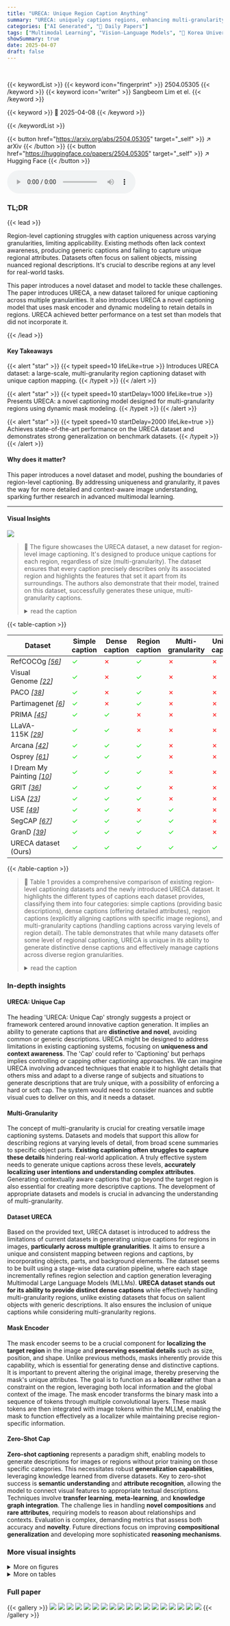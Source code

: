 ```yaml
---
title: "URECA: Unique Region Caption Anything"
summary: "URECA: uniquely captions regions, enhancing multi-granularity image understanding."
categories: ["AI Generated", "🤗 Daily Papers"]
tags: ["Multimodal Learning", "Vision-Language Models", "🏢 Korea University",]
showSummary: true
date: 2025-04-07
draft: false
---
```


<br>

{{< keywordList >}}
{{< keyword icon="fingerprint" >}} 2504.05305 {{< /keyword >}}
{{< keyword icon="writer" >}} Sangbeom Lim et el. {{< /keyword >}}
 
{{< keyword >}} 🤗 2025-04-08 {{< /keyword >}}
 
{{< /keywordList >}}

{{< button href="https://arxiv.org/abs/2504.05305" target="_self" >}}
↗ arXiv
{{< /button >}}
{{< button href="https://huggingface.co/papers/2504.05305" target="_self" >}}
↗ Hugging Face
{{< /button >}}



<audio controls>
    <source src="https://ai-paper-reviewer.com/2504.05305/podcast.wav" type="audio/wav">
    Your browser does not support the audio element.
</audio>


### TL;DR


{{< lead >}}

Region-level captioning struggles with caption uniqueness across varying granularities, limiting applicability. Existing methods often lack context awareness, producing generic captions and failing to capture unique regional attributes. Datasets often focus on salient objects, missing nuanced regional descriptions. It's crucial to describe regions at any level for real-world tasks.



This paper introduces a novel dataset and model to tackle these challenges. The paper introduces URECA, a new dataset tailored for unique captioning across multiple granularities. It also introduces URECA a novel captioning model that uses mask encoder and dynamic modeling to retain details in regions. URECA achieved better performance on a test set than models that did not incorporate it.

{{< /lead >}}


#### Key Takeaways

{{< alert "star" >}}
{{< typeit speed=10 lifeLike=true >}} Introduces URECA dataset: a large-scale, multi-granularity region captioning dataset with unique caption mapping. {{< /typeit >}}
{{< /alert >}}

{{< alert "star" >}}
{{< typeit speed=10 startDelay=1000 lifeLike=true >}} Presents URECA: a novel captioning model designed for multi-granularity regions using dynamic mask modeling. {{< /typeit >}}
{{< /alert >}}

{{< alert "star" >}}
{{< typeit speed=10 startDelay=2000 lifeLike=true >}} Achieves state-of-the-art performance on the URECA dataset and demonstrates strong generalization on benchmark datasets. {{< /typeit >}}
{{< /alert >}}

#### Why does it matter?
This paper introduces a novel dataset and model, pushing the boundaries of region-level captioning. By addressing uniqueness and granularity, it paves the way for more detailed and context-aware image understanding, sparking further research in advanced multimodal learning.

------
#### Visual Insights



![](https://arxiv.org/html/2504.05305/x2.png)

> 🔼 The figure showcases the URECA dataset, a new dataset for region-level image captioning.  It's designed to produce unique captions for each region, regardless of size (multi-granularity).  The dataset ensures that every caption precisely describes only its associated region and highlights the features that set it apart from its surroundings. The authors also demonstrate that their model, trained on this dataset, successfully generates these unique, multi-granularity captions.
> <details>
> <summary>read the caption</summary>
> Figure 1: Unique Region Caption Anything. We introduce URECA dataset, a novel region-level captioning dataset designed to ensure caption uniqueness and support multi-granularity regions. Each caption in our benchmark is uniquely mapped to its corresponding region, capturing distinctive attributes that differentiate it from surrounding areas. Moreover, we show that our proposed model trained on our dataset effectively generates unique captions for regions at any level of granularity.
> </details>





{{< table-caption >}}
<table class="ltx_tabular ltx_guessed_headers ltx_align_middle" id="S1.T1.2.1">
<thead class="ltx_thead">
<tr class="ltx_tr" id="S1.T1.2.1.1.1">
<th class="ltx_td ltx_align_left ltx_th ltx_th_column ltx_border_tt" id="S1.T1.2.1.1.1.1">Dataset</th>
<th class="ltx_td ltx_align_center ltx_th ltx_th_column ltx_border_tt" id="S1.T1.2.1.1.1.2">Simple caption</th>
<th class="ltx_td ltx_align_center ltx_th ltx_th_column ltx_border_tt" id="S1.T1.2.1.1.1.3">Dense caption</th>
<th class="ltx_td ltx_align_center ltx_th ltx_th_column ltx_border_tt" id="S1.T1.2.1.1.1.4">Region caption</th>
<th class="ltx_td ltx_align_center ltx_th ltx_th_column ltx_border_tt" id="S1.T1.2.1.1.1.5">Multi-granularity</th>
<th class="ltx_td ltx_align_center ltx_th ltx_th_column ltx_border_tt" id="S1.T1.2.1.1.1.6">Unique caption</th>
</tr>
</thead>
<tbody class="ltx_tbody">
<tr class="ltx_tr" id="S1.T1.2.1.2.1">
<td class="ltx_td ltx_align_left ltx_border_t" id="S1.T1.2.1.2.1.1">RefCOCOg <cite class="ltx_cite ltx_citemacro_cite">[<a class="ltx_ref" href="https://arxiv.org/html/2504.05305v1#bib.bib56" title=""><span class="ltx_text" style="font-size:90%;">56</span></a>]</cite>
</td>
<td class="ltx_td ltx_align_center ltx_border_t" id="S1.T1.2.1.2.1.2"><span class="ltx_text" id="S1.T1.2.1.2.1.2.1" style="color:#00E000;">✓</span></td>
<td class="ltx_td ltx_align_center ltx_border_t" id="S1.T1.2.1.2.1.3"><span class="ltx_text" id="S1.T1.2.1.2.1.3.1" style="color:#FF0000;">✗</span></td>
<td class="ltx_td ltx_align_center ltx_border_t" id="S1.T1.2.1.2.1.4"><span class="ltx_text" id="S1.T1.2.1.2.1.4.1" style="color:#00E000;">✓</span></td>
<td class="ltx_td ltx_align_center ltx_border_t" id="S1.T1.2.1.2.1.5"><span class="ltx_text" id="S1.T1.2.1.2.1.5.1" style="color:#FF0000;">✗</span></td>
<td class="ltx_td ltx_align_center ltx_border_t" id="S1.T1.2.1.2.1.6"><span class="ltx_text" id="S1.T1.2.1.2.1.6.1" style="color:#FF0000;">✗</span></td>
</tr>
<tr class="ltx_tr" id="S1.T1.2.1.3.2">
<td class="ltx_td ltx_align_left" id="S1.T1.2.1.3.2.1">Visual Genome <cite class="ltx_cite ltx_citemacro_cite">[<a class="ltx_ref" href="https://arxiv.org/html/2504.05305v1#bib.bib22" title=""><span class="ltx_text" style="font-size:90%;">22</span></a>]</cite>
</td>
<td class="ltx_td ltx_align_center" id="S1.T1.2.1.3.2.2"><span class="ltx_text" id="S1.T1.2.1.3.2.2.1" style="color:#00E000;">✓</span></td>
<td class="ltx_td ltx_align_center" id="S1.T1.2.1.3.2.3"><span class="ltx_text" id="S1.T1.2.1.3.2.3.1" style="color:#FF0000;">✗</span></td>
<td class="ltx_td ltx_align_center" id="S1.T1.2.1.3.2.4"><span class="ltx_text" id="S1.T1.2.1.3.2.4.1" style="color:#00E000;">✓</span></td>
<td class="ltx_td ltx_align_center" id="S1.T1.2.1.3.2.5"><span class="ltx_text" id="S1.T1.2.1.3.2.5.1" style="color:#FF0000;">✗</span></td>
<td class="ltx_td ltx_align_center" id="S1.T1.2.1.3.2.6"><span class="ltx_text" id="S1.T1.2.1.3.2.6.1" style="color:#FF0000;">✗</span></td>
</tr>
<tr class="ltx_tr" id="S1.T1.2.1.4.3">
<td class="ltx_td ltx_align_left" id="S1.T1.2.1.4.3.1">PACO <cite class="ltx_cite ltx_citemacro_cite">[<a class="ltx_ref" href="https://arxiv.org/html/2504.05305v1#bib.bib38" title=""><span class="ltx_text" style="font-size:90%;">38</span></a>]</cite>
</td>
<td class="ltx_td ltx_align_center" id="S1.T1.2.1.4.3.2"><span class="ltx_text" id="S1.T1.2.1.4.3.2.1" style="color:#00E000;">✓</span></td>
<td class="ltx_td ltx_align_center" id="S1.T1.2.1.4.3.3"><span class="ltx_text" id="S1.T1.2.1.4.3.3.1" style="color:#FF0000;">✗</span></td>
<td class="ltx_td ltx_align_center" id="S1.T1.2.1.4.3.4"><span class="ltx_text" id="S1.T1.2.1.4.3.4.1" style="color:#00E000;">✓</span></td>
<td class="ltx_td ltx_align_center" id="S1.T1.2.1.4.3.5"><span class="ltx_text" id="S1.T1.2.1.4.3.5.1" style="color:#FF0000;">✗</span></td>
<td class="ltx_td ltx_align_center" id="S1.T1.2.1.4.3.6"><span class="ltx_text" id="S1.T1.2.1.4.3.6.1" style="color:#FF0000;">✗</span></td>
</tr>
<tr class="ltx_tr" id="S1.T1.2.1.5.4">
<td class="ltx_td ltx_align_left" id="S1.T1.2.1.5.4.1">Partimagenet <cite class="ltx_cite ltx_citemacro_cite">[<a class="ltx_ref" href="https://arxiv.org/html/2504.05305v1#bib.bib6" title=""><span class="ltx_text" style="font-size:90%;">6</span></a>]</cite>
</td>
<td class="ltx_td ltx_align_center" id="S1.T1.2.1.5.4.2"><span class="ltx_text" id="S1.T1.2.1.5.4.2.1" style="color:#00E000;">✓</span></td>
<td class="ltx_td ltx_align_center" id="S1.T1.2.1.5.4.3"><span class="ltx_text" id="S1.T1.2.1.5.4.3.1" style="color:#FF0000;">✗</span></td>
<td class="ltx_td ltx_align_center" id="S1.T1.2.1.5.4.4"><span class="ltx_text" id="S1.T1.2.1.5.4.4.1" style="color:#00E000;">✓</span></td>
<td class="ltx_td ltx_align_center" id="S1.T1.2.1.5.4.5"><span class="ltx_text" id="S1.T1.2.1.5.4.5.1" style="color:#FF0000;">✗</span></td>
<td class="ltx_td ltx_align_center" id="S1.T1.2.1.5.4.6"><span class="ltx_text" id="S1.T1.2.1.5.4.6.1" style="color:#FF0000;">✗</span></td>
</tr>
<tr class="ltx_tr" id="S1.T1.2.1.6.5">
<td class="ltx_td ltx_align_left" id="S1.T1.2.1.6.5.1">PRIMA <cite class="ltx_cite ltx_citemacro_cite">[<a class="ltx_ref" href="https://arxiv.org/html/2504.05305v1#bib.bib45" title=""><span class="ltx_text" style="font-size:90%;">45</span></a>]</cite>
</td>
<td class="ltx_td ltx_align_center" id="S1.T1.2.1.6.5.2"><span class="ltx_text" id="S1.T1.2.1.6.5.2.1" style="color:#00E000;">✓</span></td>
<td class="ltx_td ltx_align_center" id="S1.T1.2.1.6.5.3"><span class="ltx_text" id="S1.T1.2.1.6.5.3.1" style="color:#00E000;">✓</span></td>
<td class="ltx_td ltx_align_center" id="S1.T1.2.1.6.5.4"><span class="ltx_text" id="S1.T1.2.1.6.5.4.1" style="color:#FF0000;">✗</span></td>
<td class="ltx_td ltx_align_center" id="S1.T1.2.1.6.5.5"><span class="ltx_text" id="S1.T1.2.1.6.5.5.1" style="color:#FF0000;">✗</span></td>
<td class="ltx_td ltx_align_center" id="S1.T1.2.1.6.5.6"><span class="ltx_text" id="S1.T1.2.1.6.5.6.1" style="color:#FF0000;">✗</span></td>
</tr>
<tr class="ltx_tr" id="S1.T1.2.1.7.6">
<td class="ltx_td ltx_align_left" id="S1.T1.2.1.7.6.1">LLaVA-115K <cite class="ltx_cite ltx_citemacro_cite">[<a class="ltx_ref" href="https://arxiv.org/html/2504.05305v1#bib.bib29" title=""><span class="ltx_text" style="font-size:90%;">29</span></a>]</cite>
</td>
<td class="ltx_td ltx_align_center" id="S1.T1.2.1.7.6.2"><span class="ltx_text" id="S1.T1.2.1.7.6.2.1" style="color:#00E000;">✓</span></td>
<td class="ltx_td ltx_align_center" id="S1.T1.2.1.7.6.3"><span class="ltx_text" id="S1.T1.2.1.7.6.3.1" style="color:#00E000;">✓</span></td>
<td class="ltx_td ltx_align_center" id="S1.T1.2.1.7.6.4"><span class="ltx_text" id="S1.T1.2.1.7.6.4.1" style="color:#FF0000;">✗</span></td>
<td class="ltx_td ltx_align_center" id="S1.T1.2.1.7.6.5"><span class="ltx_text" id="S1.T1.2.1.7.6.5.1" style="color:#FF0000;">✗</span></td>
<td class="ltx_td ltx_align_center" id="S1.T1.2.1.7.6.6"><span class="ltx_text" id="S1.T1.2.1.7.6.6.1" style="color:#FF0000;">✗</span></td>
</tr>
<tr class="ltx_tr" id="S1.T1.2.1.8.7">
<td class="ltx_td ltx_align_left" id="S1.T1.2.1.8.7.1">Arcana <cite class="ltx_cite ltx_citemacro_cite">[<a class="ltx_ref" href="https://arxiv.org/html/2504.05305v1#bib.bib42" title=""><span class="ltx_text" style="font-size:90%;">42</span></a>]</cite>
</td>
<td class="ltx_td ltx_align_center" id="S1.T1.2.1.8.7.2"><span class="ltx_text" id="S1.T1.2.1.8.7.2.1" style="color:#00E000;">✓</span></td>
<td class="ltx_td ltx_align_center" id="S1.T1.2.1.8.7.3"><span class="ltx_text" id="S1.T1.2.1.8.7.3.1" style="color:#00E000;">✓</span></td>
<td class="ltx_td ltx_align_center" id="S1.T1.2.1.8.7.4"><span class="ltx_text" id="S1.T1.2.1.8.7.4.1" style="color:#00E000;">✓</span></td>
<td class="ltx_td ltx_align_center" id="S1.T1.2.1.8.7.5"><span class="ltx_text" id="S1.T1.2.1.8.7.5.1" style="color:#FF0000;">✗</span></td>
<td class="ltx_td ltx_align_center" id="S1.T1.2.1.8.7.6"><span class="ltx_text" id="S1.T1.2.1.8.7.6.1" style="color:#FF0000;">✗</span></td>
</tr>
<tr class="ltx_tr" id="S1.T1.2.1.9.8">
<td class="ltx_td ltx_align_left" id="S1.T1.2.1.9.8.1">Osprey <cite class="ltx_cite ltx_citemacro_cite">[<a class="ltx_ref" href="https://arxiv.org/html/2504.05305v1#bib.bib61" title=""><span class="ltx_text" style="font-size:90%;">61</span></a>]</cite>
</td>
<td class="ltx_td ltx_align_center" id="S1.T1.2.1.9.8.2"><span class="ltx_text" id="S1.T1.2.1.9.8.2.1" style="color:#00E000;">✓</span></td>
<td class="ltx_td ltx_align_center" id="S1.T1.2.1.9.8.3"><span class="ltx_text" id="S1.T1.2.1.9.8.3.1" style="color:#00E000;">✓</span></td>
<td class="ltx_td ltx_align_center" id="S1.T1.2.1.9.8.4"><span class="ltx_text" id="S1.T1.2.1.9.8.4.1" style="color:#00E000;">✓</span></td>
<td class="ltx_td ltx_align_center" id="S1.T1.2.1.9.8.5"><span class="ltx_text" id="S1.T1.2.1.9.8.5.1" style="color:#FF0000;">✗</span></td>
<td class="ltx_td ltx_align_center" id="S1.T1.2.1.9.8.6"><span class="ltx_text" id="S1.T1.2.1.9.8.6.1" style="color:#FF0000;">✗</span></td>
</tr>
<tr class="ltx_tr" id="S1.T1.2.1.10.9">
<td class="ltx_td ltx_align_left" id="S1.T1.2.1.10.9.1">I Dream My Painting <cite class="ltx_cite ltx_citemacro_cite">[<a class="ltx_ref" href="https://arxiv.org/html/2504.05305v1#bib.bib10" title=""><span class="ltx_text" style="font-size:90%;">10</span></a>]</cite>
</td>
<td class="ltx_td ltx_align_center" id="S1.T1.2.1.10.9.2"><span class="ltx_text" id="S1.T1.2.1.10.9.2.1" style="color:#00E000;">✓</span></td>
<td class="ltx_td ltx_align_center" id="S1.T1.2.1.10.9.3"><span class="ltx_text" id="S1.T1.2.1.10.9.3.1" style="color:#00E000;">✓</span></td>
<td class="ltx_td ltx_align_center" id="S1.T1.2.1.10.9.4"><span class="ltx_text" id="S1.T1.2.1.10.9.4.1" style="color:#00E000;">✓</span></td>
<td class="ltx_td ltx_align_center" id="S1.T1.2.1.10.9.5"><span class="ltx_text" id="S1.T1.2.1.10.9.5.1" style="color:#FF0000;">✗</span></td>
<td class="ltx_td ltx_align_center" id="S1.T1.2.1.10.9.6"><span class="ltx_text" id="S1.T1.2.1.10.9.6.1" style="color:#FF0000;">✗</span></td>
</tr>
<tr class="ltx_tr" id="S1.T1.2.1.11.10">
<td class="ltx_td ltx_align_left" id="S1.T1.2.1.11.10.1">GRIT <cite class="ltx_cite ltx_citemacro_cite">[<a class="ltx_ref" href="https://arxiv.org/html/2504.05305v1#bib.bib36" title=""><span class="ltx_text" style="font-size:90%;">36</span></a>]</cite>
</td>
<td class="ltx_td ltx_align_center" id="S1.T1.2.1.11.10.2"><span class="ltx_text" id="S1.T1.2.1.11.10.2.1" style="color:#00E000;">✓</span></td>
<td class="ltx_td ltx_align_center" id="S1.T1.2.1.11.10.3"><span class="ltx_text" id="S1.T1.2.1.11.10.3.1" style="color:#00E000;">✓</span></td>
<td class="ltx_td ltx_align_center" id="S1.T1.2.1.11.10.4"><span class="ltx_text" id="S1.T1.2.1.11.10.4.1" style="color:#00E000;">✓</span></td>
<td class="ltx_td ltx_align_center" id="S1.T1.2.1.11.10.5"><span class="ltx_text" id="S1.T1.2.1.11.10.5.1" style="color:#FF0000;">✗</span></td>
<td class="ltx_td ltx_align_center" id="S1.T1.2.1.11.10.6"><span class="ltx_text" id="S1.T1.2.1.11.10.6.1" style="color:#FF0000;">✗</span></td>
</tr>
<tr class="ltx_tr" id="S1.T1.2.1.12.11">
<td class="ltx_td ltx_align_left" id="S1.T1.2.1.12.11.1">LiSA <cite class="ltx_cite ltx_citemacro_cite">[<a class="ltx_ref" href="https://arxiv.org/html/2504.05305v1#bib.bib23" title=""><span class="ltx_text" style="font-size:90%;">23</span></a>]</cite>
</td>
<td class="ltx_td ltx_align_center" id="S1.T1.2.1.12.11.2"><span class="ltx_text" id="S1.T1.2.1.12.11.2.1" style="color:#00E000;">✓</span></td>
<td class="ltx_td ltx_align_center" id="S1.T1.2.1.12.11.3"><span class="ltx_text" id="S1.T1.2.1.12.11.3.1" style="color:#00E000;">✓</span></td>
<td class="ltx_td ltx_align_center" id="S1.T1.2.1.12.11.4"><span class="ltx_text" id="S1.T1.2.1.12.11.4.1" style="color:#00E000;">✓</span></td>
<td class="ltx_td ltx_align_center" id="S1.T1.2.1.12.11.5"><span class="ltx_text" id="S1.T1.2.1.12.11.5.1" style="color:#FF0000;">✗</span></td>
<td class="ltx_td ltx_align_center" id="S1.T1.2.1.12.11.6"><span class="ltx_text" id="S1.T1.2.1.12.11.6.1" style="color:#FF0000;">✗</span></td>
</tr>
<tr class="ltx_tr" id="S1.T1.2.1.13.12">
<td class="ltx_td ltx_align_left" id="S1.T1.2.1.13.12.1">USE <cite class="ltx_cite ltx_citemacro_cite">[<a class="ltx_ref" href="https://arxiv.org/html/2504.05305v1#bib.bib49" title=""><span class="ltx_text" style="font-size:90%;">49</span></a>]</cite>
</td>
<td class="ltx_td ltx_align_center" id="S1.T1.2.1.13.12.2"><span class="ltx_text" id="S1.T1.2.1.13.12.2.1" style="color:#00E000;">✓</span></td>
<td class="ltx_td ltx_align_center" id="S1.T1.2.1.13.12.3"><span class="ltx_text" id="S1.T1.2.1.13.12.3.1" style="color:#00E000;">✓</span></td>
<td class="ltx_td ltx_align_center" id="S1.T1.2.1.13.12.4"><span class="ltx_text" id="S1.T1.2.1.13.12.4.1" style="color:#FF0000;">✗</span></td>
<td class="ltx_td ltx_align_center" id="S1.T1.2.1.13.12.5"><span class="ltx_text" id="S1.T1.2.1.13.12.5.1" style="color:#00E000;">✓</span></td>
<td class="ltx_td ltx_align_center" id="S1.T1.2.1.13.12.6"><span class="ltx_text" id="S1.T1.2.1.13.12.6.1" style="color:#FF0000;">✗</span></td>
</tr>
<tr class="ltx_tr" id="S1.T1.2.1.14.13">
<td class="ltx_td ltx_align_left" id="S1.T1.2.1.14.13.1">SegCAP <cite class="ltx_cite ltx_citemacro_cite">[<a class="ltx_ref" href="https://arxiv.org/html/2504.05305v1#bib.bib67" title=""><span class="ltx_text" style="font-size:90%;">67</span></a>]</cite>
</td>
<td class="ltx_td ltx_align_center" id="S1.T1.2.1.14.13.2"><span class="ltx_text" id="S1.T1.2.1.14.13.2.1" style="color:#00E000;">✓</span></td>
<td class="ltx_td ltx_align_center" id="S1.T1.2.1.14.13.3"><span class="ltx_text" id="S1.T1.2.1.14.13.3.1" style="color:#00E000;">✓</span></td>
<td class="ltx_td ltx_align_center" id="S1.T1.2.1.14.13.4"><span class="ltx_text" id="S1.T1.2.1.14.13.4.1" style="color:#00E000;">✓</span></td>
<td class="ltx_td ltx_align_center" id="S1.T1.2.1.14.13.5"><span class="ltx_text" id="S1.T1.2.1.14.13.5.1" style="color:#00E000;">✓</span></td>
<td class="ltx_td ltx_align_center" id="S1.T1.2.1.14.13.6"><span class="ltx_text" id="S1.T1.2.1.14.13.6.1" style="color:#FF0000;">✗</span></td>
</tr>
<tr class="ltx_tr" id="S1.T1.2.1.15.14">
<td class="ltx_td ltx_align_left" id="S1.T1.2.1.15.14.1">GranD <cite class="ltx_cite ltx_citemacro_cite">[<a class="ltx_ref" href="https://arxiv.org/html/2504.05305v1#bib.bib39" title=""><span class="ltx_text" style="font-size:90%;">39</span></a>]</cite>
</td>
<td class="ltx_td ltx_align_center" id="S1.T1.2.1.15.14.2"><span class="ltx_text" id="S1.T1.2.1.15.14.2.1" style="color:#00E000;">✓</span></td>
<td class="ltx_td ltx_align_center" id="S1.T1.2.1.15.14.3"><span class="ltx_text" id="S1.T1.2.1.15.14.3.1" style="color:#00E000;">✓</span></td>
<td class="ltx_td ltx_align_center" id="S1.T1.2.1.15.14.4"><span class="ltx_text" id="S1.T1.2.1.15.14.4.1" style="color:#00E000;">✓</span></td>
<td class="ltx_td ltx_align_center" id="S1.T1.2.1.15.14.5"><span class="ltx_text" id="S1.T1.2.1.15.14.5.1" style="color:#00E000;">✓</span></td>
<td class="ltx_td ltx_align_center" id="S1.T1.2.1.15.14.6"><span class="ltx_text" id="S1.T1.2.1.15.14.6.1" style="color:#FF0000;">✗</span></td>
</tr>
<tr class="ltx_tr" id="S1.T1.2.1.16.15">
<td class="ltx_td ltx_align_left ltx_border_bb ltx_border_t" id="S1.T1.2.1.16.15.1"><span class="ltx_text ltx_font_bold" id="S1.T1.2.1.16.15.1.1">URECA dataset (Ours)</span></td>
<td class="ltx_td ltx_align_center ltx_border_bb ltx_border_t" id="S1.T1.2.1.16.15.2"><span class="ltx_text" id="S1.T1.2.1.16.15.2.1" style="color:#00E000;">✓</span></td>
<td class="ltx_td ltx_align_center ltx_border_bb ltx_border_t" id="S1.T1.2.1.16.15.3"><span class="ltx_text" id="S1.T1.2.1.16.15.3.1" style="color:#00E000;">✓</span></td>
<td class="ltx_td ltx_align_center ltx_border_bb ltx_border_t" id="S1.T1.2.1.16.15.4"><span class="ltx_text" id="S1.T1.2.1.16.15.4.1" style="color:#00E000;">✓</span></td>
<td class="ltx_td ltx_align_center ltx_border_bb ltx_border_t" id="S1.T1.2.1.16.15.5"><span class="ltx_text" id="S1.T1.2.1.16.15.5.1" style="color:#00E000;">✓</span></td>
<td class="ltx_td ltx_align_center ltx_border_bb ltx_border_t" id="S1.T1.2.1.16.15.6"><span class="ltx_text" id="S1.T1.2.1.16.15.6.1" style="color:#00E000;">✓</span></td>
</tr>
</tbody>
</table>{{< /table-caption >}}

> 🔼 Table 1 provides a comprehensive comparison of existing region-level captioning datasets and the newly introduced URECA dataset.  It highlights the different types of captions each dataset provides, classifying them into four categories: simple captions (providing basic descriptions), dense captions (offering detailed attributes), region captions (explicitly aligning captions with specific image regions), and multi-granularity captions (handling captions across varying levels of region detail).  The table demonstrates that while many datasets offer some level of regional captioning, URECA is unique in its ability to generate distinctive dense captions and effectively manage captions across diverse region granularities.
> <details>
> <summary>read the caption</summary>
> Table 1: Statistical comparison of previous captioning datasets and URECA dataset in region-level captioning. The comparison covers different types of captions, including simple captions (e.g., [38, 15]), dense captions (e.g., [45, 29]), region captions (e.g., [56, 22, 42, 61, 51, 10, 23]), and multi-granularity captions (e.g., [49, 67, 39]). While these datasets provide varying levels of detail, URECA dataset is the only dataset that offers distinctive dense captions and handles multi-granularity regions effectively.
> </details>





### In-depth insights


#### URECA: Unique Cap
The heading 'URECA: Unique Cap' strongly suggests a project or framework centered around innovative caption generation. It implies an ability to generate captions that are **distinctive and novel**, avoiding common or generic descriptions. URECA might be designed to address limitations in existing captioning systems, focusing on **uniqueness and context awareness**. The 'Cap' could refer to 'Captioning' but perhaps implies controlling or capping other captioning approaches. We can imagine URECA involving advanced techniques that enable it to highlight details that others miss and adapt to a diverse range of subjects and situations to generate descriptions that are truly unique, with a possibility of enforcing a hard or soft cap. The system would need to consider nuances and subtle visual cues to deliver on this, and it needs a dataset.

#### Multi-Granularity
The concept of multi-granularity is crucial for creating versatile image captioning systems. Datasets and models that support this allow for describing regions at varying levels of detail, from broad scene summaries to specific object parts. **Existing captioning often struggles to capture these details** hindering real-world application. A truly effective system needs to generate unique captions across these levels, **accurately localizing user intentions and understanding complex attributes**. Generating contextually aware captions that go beyond the target region is also essential for creating more descriptive captions. The development of appropriate datasets and models is crucial in advancing the understanding of multi-granularity.

#### Dataset URECA
Based on the provided text, URECA dataset is introduced to address the limitations of current datasets in generating unique captions for regions in images, **particularly across multiple granularities**. It aims to ensure a unique and consistent mapping between regions and captions, by incorporating objects, parts, and background elements. The dataset seems to be built using a stage-wise data curation pipeline, where each stage incrementally refines region selection and caption generation leveraging Multimodal Large Language Models (MLLMs). **URECA dataset stands out for its ability to provide distinct dense captions** while effectively handling multi-granularity regions, unlike existing datasets that focus on salient objects with generic descriptions. It also ensures the inclusion of unique captions while considering multi-granularity regions.

#### Mask Encoder
The mask encoder seems to be a crucial component for **localizing the target region** in the image and **preserving essential details** such as size, position, and shape. Unlike previous methods, masks inherently provide this capability, which is essential for generating dense and distinctive captions. It is important to prevent altering the original image, thereby preserving the mask's unique attributes. The goal is to function as a **localizer** rather than a constraint on the region, leveraging both local information and the global context of the image. The mask encoder transforms the binary mask into a sequence of tokens through multiple convolutional layers. These mask tokens are then integrated with image tokens within the MLLM, enabling the mask to function effectively as a localizer while maintaining precise region-specific information.

#### Zero-Shot Cap
**Zero-shot captioning** represents a paradigm shift, enabling models to generate descriptions for images or regions without prior training on those specific categories. This necessitates robust **generalization capabilities**, leveraging knowledge learned from diverse datasets. Key to zero-shot success is **semantic understanding** and **attribute recognition**, allowing the model to connect visual features to appropriate textual descriptions. Techniques involve **transfer learning**, **meta-learning**, and **knowledge graph integration**. The challenge lies in handling **novel compositions** and **rare attributes**, requiring models to reason about relationships and contexts. Evaluation is complex, demanding metrics that assess both accuracy and **novelty**. Future directions focus on improving **compositional generalization** and developing more sophisticated **reasoning mechanisms**.


### More visual insights

<details>
<summary>More on figures
</summary>


![](https://arxiv.org/html/2504.05305/x3.png)

> 🔼 This figure illustrates the four-stage automated data curation pipeline used to create the URECA dataset.  The pipeline focuses on generating unique captions for image regions at multiple levels of granularity. Stage 1 constructs a hierarchical 'mask tree' representing the relationships between different regions within an image. Stage 2 creates short, initial captions for each region based on its parent node in the tree. Stage 3 refines these captions by incorporating information from child nodes in the tree, leading to more detailed and comprehensive descriptions. Finally, Stage 4 ensures that each region's caption is unique by comparing it to the captions of visually similar regions using image features. This iterative process results in a dataset with unique, descriptive captions for a wide variety of regions at different granularities.
> <details>
> <summary>read the caption</summary>
> Figure 2: Automated data curation pipeline of URECA dataset. Our pipeline consists of four key stages to generate unique captions for multi-granularity regions. In Stage 1, we construct a mask tree that captures hierarchical relationships between regions. Stage 2 generates short captions based on the parent node. Stage 3 aggregates captions from child nodes, and Stage 4 ensures that each node is assigned a unique caption. Best viewed in zoomed-in.
> </details>



![](https://arxiv.org/html/2504.05305/x4.png)

> 🔼 The figure illustrates the architecture of the URECA model, which is designed for generating unique captions describing image regions at various granularities.  The model takes an image and a target region (specified as a mask) as input. A mask encoder processes the mask, creating a representation that preserves the region's identity and multi-granularity information. This mask representation is then combined with image features and a query token (containing descriptive information about what to caption) within a Large Language Model (LLM). The LLM uses this combined information to generate a unique caption that specifically describes the designated region, distinguishing it from other regions in the image. The mask token acts as a crucial localizer, guiding the LLM to focus its attention on the correct image area.
> <details>
> <summary>read the caption</summary>
> Figure 3: URECA architecture. URECA enables users to generate unique captions that describe distinctive attributes of any region. The mask encoder effectively encodes multi-granularity regions while preserving their identity. The mask token serves as a localizer, guiding the LLM to generate region-specific captions based on the image and query token.
> </details>



![](https://arxiv.org/html/2504.05305/x5.png)

> 🔼 Figure 4 presents a qualitative comparison of captioning results between the proposed URECA model and two existing models (KOSMOS-2 and OMG-LLaVA).  The figure showcases examples where URECA successfully generates unique and descriptive captions for image regions at multiple granularities, highlighting its ability to handle nuanced details and contextual information that the comparison models struggle with.  Each example includes the captions generated by URECA and the other models, demonstrating URECA's superior performance in producing distinctive and accurate descriptions of varied image regions. The captions for each region are compared visually. 
> <details>
> <summary>read the caption</summary>
> Figure 4: Qualitative results of the URECA and comparison models [36, 65]. Our model generates unique caption conditioned on multi-granularity regions.
> </details>



![](https://arxiv.org/html/2504.05305/x6.png)

> 🔼 Figure A presents a qualitative comparison of captioning results between the URECA model and two other models ([4] and [65]) on various image regions with varying levels of granularity. Each example shows the captions generated by each model, along with an indication of whether or not the model produced a unique caption. The figure highlights the superior ability of the URECA model to generate distinctive and accurate captions for granular image regions, demonstrating its effectiveness in handling multi-granularity.
> <details>
> <summary>read the caption</summary>
> Figure A: Qualitative results of the URECA and comparison models [4, 65]. Our model generates unique caption conditioned on multi-granularity regions.
> </details>



</details>




<details>
<summary>More on tables
</summary>


{{< table-caption >}}
<table class="ltx_tabular ltx_guessed_headers ltx_align_middle" id="S5.T2.2.1">
<tbody class="ltx_tbody">
<tr class="ltx_tr" id="S5.T2.2.1.1.1">
<th class="ltx_td ltx_align_left ltx_th ltx_th_row ltx_border_r ltx_border_tt" id="S5.T2.2.1.1.1.1">Models</th>
<td class="ltx_td ltx_align_center ltx_border_tt" id="S5.T2.2.1.1.1.2">BLEU@1</td>
<td class="ltx_td ltx_align_center ltx_border_tt" id="S5.T2.2.1.1.1.3">BLEU@2</td>
<td class="ltx_td ltx_align_center ltx_border_tt" id="S5.T2.2.1.1.1.4">BLEU@3</td>
<td class="ltx_td ltx_align_center ltx_border_tt" id="S5.T2.2.1.1.1.5">BLEU@4</td>
<td class="ltx_td ltx_align_center ltx_border_tt" id="S5.T2.2.1.1.1.6">ROUGE</td>
<td class="ltx_td ltx_align_center ltx_border_tt" id="S5.T2.2.1.1.1.7">METEOR</td>
<td class="ltx_td ltx_align_center ltx_border_tt" id="S5.T2.2.1.1.1.8">BERTScore</td>
</tr>
<tr class="ltx_tr" id="S5.T2.2.1.2.2">
<th class="ltx_td ltx_align_left ltx_th ltx_th_row ltx_border_r ltx_border_t" id="S5.T2.2.1.2.2.1">None</th>
<td class="ltx_td ltx_align_center ltx_border_t" id="S5.T2.2.1.2.2.2">17.06</td>
<td class="ltx_td ltx_align_center ltx_border_t" id="S5.T2.2.1.2.2.3">7.63</td>
<td class="ltx_td ltx_align_center ltx_border_t" id="S5.T2.2.1.2.2.4">3.14</td>
<td class="ltx_td ltx_align_center ltx_border_t" id="S5.T2.2.1.2.2.5">1.20</td>
<td class="ltx_td ltx_align_center ltx_border_t" id="S5.T2.2.1.2.2.6">17.86</td>
<td class="ltx_td ltx_align_center ltx_border_t" id="S5.T2.2.1.2.2.7">27.72</td>
<td class="ltx_td ltx_align_center ltx_border_t" id="S5.T2.2.1.2.2.8">62.68</td>
</tr>
<tr class="ltx_tr" id="S5.T2.2.1.3.3">
<th class="ltx_td ltx_align_left ltx_th ltx_th_row ltx_border_r" id="S5.T2.2.1.3.3.1">Contour</th>
<td class="ltx_td ltx_align_center" id="S5.T2.2.1.3.3.2">17.10</td>
<td class="ltx_td ltx_align_center" id="S5.T2.2.1.3.3.3">7.13</td>
<td class="ltx_td ltx_align_center" id="S5.T2.2.1.3.3.4">2.63</td>
<td class="ltx_td ltx_align_center" id="S5.T2.2.1.3.3.5">1.01</td>
<td class="ltx_td ltx_align_center" id="S5.T2.2.1.3.3.6">19.95</td>
<td class="ltx_td ltx_align_center" id="S5.T2.2.1.3.3.7">25.49</td>
<td class="ltx_td ltx_align_center" id="S5.T2.2.1.3.3.8">63.29</td>
</tr>
<tr class="ltx_tr" id="S5.T2.2.1.4.4">
<th class="ltx_td ltx_align_left ltx_th ltx_th_row ltx_border_r" id="S5.T2.2.1.4.4.1">Crop</th>
<td class="ltx_td ltx_align_center" id="S5.T2.2.1.4.4.2">18.43</td>
<td class="ltx_td ltx_align_center" id="S5.T2.2.1.4.4.3">7.53</td>
<td class="ltx_td ltx_align_center" id="S5.T2.2.1.4.4.4">2.45</td>
<td class="ltx_td ltx_align_center" id="S5.T2.2.1.4.4.5">0.85</td>
<td class="ltx_td ltx_align_center" id="S5.T2.2.1.4.4.6">19.73</td>
<td class="ltx_td ltx_align_center" id="S5.T2.2.1.4.4.7">26.45</td>
<td class="ltx_td ltx_align_center" id="S5.T2.2.1.4.4.8">63.63</td>
</tr>
<tr class="ltx_tr" id="S5.T2.2.1.5.5">
<th class="ltx_td ltx_align_left ltx_th ltx_th_row ltx_border_r ltx_border_t" id="S5.T2.2.1.5.5.1">SCA <cite class="ltx_cite ltx_citemacro_cite">[<a class="ltx_ref" href="https://arxiv.org/html/2504.05305v1#bib.bib19" title=""><span class="ltx_text" style="font-size:90%;">19</span></a>]</cite>
</th>
<td class="ltx_td ltx_align_center ltx_border_t" id="S5.T2.2.1.5.5.2">22.76</td>
<td class="ltx_td ltx_align_center ltx_border_t" id="S5.T2.2.1.5.5.3">13.58</td>
<td class="ltx_td ltx_align_center ltx_border_t" id="S5.T2.2.1.5.5.4">6.97</td>
<td class="ltx_td ltx_align_center ltx_border_t" id="S5.T2.2.1.5.5.5">3.88</td>
<td class="ltx_td ltx_align_center ltx_border_t" id="S5.T2.2.1.5.5.6">30.76</td>
<td class="ltx_td ltx_align_center ltx_border_t" id="S5.T2.2.1.5.5.7">24.87</td>
<td class="ltx_td ltx_align_center ltx_border_t" id="S5.T2.2.1.5.5.8">70.67</td>
</tr>
<tr class="ltx_tr" id="S5.T2.2.1.6.6">
<th class="ltx_td ltx_align_left ltx_th ltx_th_row ltx_border_r" id="S5.T2.2.1.6.6.1">KOSMOS-2 <cite class="ltx_cite ltx_citemacro_cite">[<a class="ltx_ref" href="https://arxiv.org/html/2504.05305v1#bib.bib36" title=""><span class="ltx_text" style="font-size:90%;">36</span></a>]</cite>
</th>
<td class="ltx_td ltx_align_center" id="S5.T2.2.1.6.6.2">30.31</td>
<td class="ltx_td ltx_align_center" id="S5.T2.2.1.6.6.3">18.12</td>
<td class="ltx_td ltx_align_center" id="S5.T2.2.1.6.6.4">9.96</td>
<td class="ltx_td ltx_align_center" id="S5.T2.2.1.6.6.5">5.55</td>
<td class="ltx_td ltx_align_center" id="S5.T2.2.1.6.6.6">34.19</td>
<td class="ltx_td ltx_align_center" id="S5.T2.2.1.6.6.7">32.94</td>
<td class="ltx_td ltx_align_center" id="S5.T2.2.1.6.6.8">72.64</td>
</tr>
<tr class="ltx_tr" id="S5.T2.2.1.7.7">
<th class="ltx_td ltx_align_left ltx_th ltx_th_row ltx_border_r" id="S5.T2.2.1.7.7.1">OMG-LLaVA <cite class="ltx_cite ltx_citemacro_cite">[<a class="ltx_ref" href="https://arxiv.org/html/2504.05305v1#bib.bib65" title=""><span class="ltx_text" style="font-size:90%;">65</span></a>]</cite>
</th>
<td class="ltx_td ltx_align_center" id="S5.T2.2.1.7.7.2">34.01</td>
<td class="ltx_td ltx_align_center" id="S5.T2.2.1.7.7.3">21.88</td>
<td class="ltx_td ltx_align_center" id="S5.T2.2.1.7.7.4">13.51</td>
<td class="ltx_td ltx_align_center" id="S5.T2.2.1.7.7.5">8.46</td>
<td class="ltx_td ltx_align_center" id="S5.T2.2.1.7.7.6">38.14</td>
<td class="ltx_td ltx_align_center" id="S5.T2.2.1.7.7.7">37.29</td>
<td class="ltx_td ltx_align_center" id="S5.T2.2.1.7.7.8">74.68</td>
</tr>
<tr class="ltx_tr" id="S5.T2.2.1.8.8">
<th class="ltx_td ltx_align_left ltx_th ltx_th_row ltx_border_r" id="S5.T2.2.1.8.8.1">ViP-LLaVA <cite class="ltx_cite ltx_citemacro_cite">[<a class="ltx_ref" href="https://arxiv.org/html/2504.05305v1#bib.bib4" title=""><span class="ltx_text" style="font-size:90%;">4</span></a>]</cite>
</th>
<td class="ltx_td ltx_align_center" id="S5.T2.2.1.8.8.2">34.17</td>
<td class="ltx_td ltx_align_center" id="S5.T2.2.1.8.8.3">22.07</td>
<td class="ltx_td ltx_align_center" id="S5.T2.2.1.8.8.4">13.96</td>
<td class="ltx_td ltx_align_center" id="S5.T2.2.1.8.8.5">9.00</td>
<td class="ltx_td ltx_align_center" id="S5.T2.2.1.8.8.6">38.17</td>
<td class="ltx_td ltx_align_center" id="S5.T2.2.1.8.8.7">37.68</td>
<td class="ltx_td ltx_align_center" id="S5.T2.2.1.8.8.8">74.62</td>
</tr>
<tr class="ltx_tr" id="S5.T2.2.1.9.9">
<th class="ltx_td ltx_align_left ltx_th ltx_th_row ltx_border_bb ltx_border_r ltx_border_t" id="S5.T2.2.1.9.9.1"><span class="ltx_text ltx_font_bold" id="S5.T2.2.1.9.9.1.1">URECA (Ours)</span></th>
<td class="ltx_td ltx_align_center ltx_border_bb ltx_border_t" id="S5.T2.2.1.9.9.2"><span class="ltx_text ltx_font_bold" id="S5.T2.2.1.9.9.2.1">36.56</span></td>
<td class="ltx_td ltx_align_center ltx_border_bb ltx_border_t" id="S5.T2.2.1.9.9.3"><span class="ltx_text ltx_font_bold" id="S5.T2.2.1.9.9.3.1">23.84</span></td>
<td class="ltx_td ltx_align_center ltx_border_bb ltx_border_t" id="S5.T2.2.1.9.9.4"><span class="ltx_text ltx_font_bold" id="S5.T2.2.1.9.9.4.1">15.42</span></td>
<td class="ltx_td ltx_align_center ltx_border_bb ltx_border_t" id="S5.T2.2.1.9.9.5"><span class="ltx_text ltx_font_bold" id="S5.T2.2.1.9.9.5.1">9.98</span></td>
<td class="ltx_td ltx_align_center ltx_border_bb ltx_border_t" id="S5.T2.2.1.9.9.6"><span class="ltx_text ltx_font_bold" id="S5.T2.2.1.9.9.6.1">38.95</span></td>
<td class="ltx_td ltx_align_center ltx_border_bb ltx_border_t" id="S5.T2.2.1.9.9.7"><span class="ltx_text ltx_font_bold" id="S5.T2.2.1.9.9.7.1">41.25</span></td>
<td class="ltx_td ltx_align_center ltx_border_bb ltx_border_t" id="S5.T2.2.1.9.9.8"><span class="ltx_text ltx_font_bold" id="S5.T2.2.1.9.9.8.1">75.11</span></td>
</tr>
</tbody>
</table>{{< /table-caption >}}
> 🔼 Table 2 presents a comprehensive comparison of the URECA model's performance against various baseline methods and existing state-of-the-art models.  The evaluation is based on four widely-used metrics in the field of caption generation: BLEU, ROUGE, METEOR, and BERTScore.  The results clearly demonstrate that URECA significantly surpasses all other methods across all four metrics when evaluated on the URECA test dataset. This superior performance highlights URECA's unique ability to generate accurate and distinct captions for image regions with varying levels of granularity. Importantly, all comparison models were trained using the same URECA dataset, ensuring a fair and consistent comparison.
> <details>
> <summary>read the caption</summary>
> Table 2: Performance comparison of URECA with baseline methods and previous models on various evaluation metrics, including BLEU [34], ROUGE [27], METEOR [3], and BERTScore [64]. The results show that URECA outperforms other methods across all metrics on URECA testset, demonstrating its superior ability to generate unique captions for multi-granularity regions. Note that comparison methods are all trained on URECA dataset.
> </details>

{{< table-caption >}}
<table class="ltx_tabular ltx_guessed_headers ltx_align_middle" id="S5.T3.2.1">
<thead class="ltx_thead">
<tr class="ltx_tr" id="S5.T3.2.1.1.1">
<th class="ltx_td ltx_align_left ltx_th ltx_th_column ltx_th_row ltx_border_r ltx_border_tt" id="S5.T3.2.1.1.1.1">Models</th>
<th class="ltx_td ltx_align_center ltx_th ltx_th_column ltx_border_tt" id="S5.T3.2.1.1.1.2">RefCOCOg</th>
<th class="ltx_td ltx_align_center ltx_th ltx_th_column ltx_border_tt" id="S5.T3.2.1.1.1.3">Visual Genome</th>
</tr>
</thead>
<tbody class="ltx_tbody">
<tr class="ltx_tr" id="S5.T3.2.1.2.1">
<th class="ltx_td ltx_align_left ltx_th ltx_th_row ltx_border_r ltx_border_t" id="S5.T3.2.1.2.1.1">ControlMLLM <cite class="ltx_cite ltx_citemacro_cite">[<a class="ltx_ref" href="https://arxiv.org/html/2504.05305v1#bib.bib46" title=""><span class="ltx_text" style="font-size:90%;">46</span></a>]</cite>
</th>
<td class="ltx_td ltx_align_center ltx_border_t" id="S5.T3.2.1.2.1.2">14.0</td>
<td class="ltx_td ltx_align_center ltx_border_t" id="S5.T3.2.1.2.1.3">-</td>
</tr>
<tr class="ltx_tr" id="S5.T3.2.1.3.2">
<th class="ltx_td ltx_align_left ltx_th ltx_th_row ltx_border_r" id="S5.T3.2.1.3.2.1">Kosmos-2 <cite class="ltx_cite ltx_citemacro_cite">[<a class="ltx_ref" href="https://arxiv.org/html/2504.05305v1#bib.bib36" title=""><span class="ltx_text" style="font-size:90%;">36</span></a>]</cite>
</th>
<td class="ltx_td ltx_align_center" id="S5.T3.2.1.3.2.2">14.1</td>
<td class="ltx_td ltx_align_center" id="S5.T3.2.1.3.2.3">-</td>
</tr>
<tr class="ltx_tr" id="S5.T3.2.1.4.3">
<th class="ltx_td ltx_align_left ltx_th ltx_th_row ltx_border_r" id="S5.T3.2.1.4.3.1">GRiT <cite class="ltx_cite ltx_citemacro_cite">[<a class="ltx_ref" href="https://arxiv.org/html/2504.05305v1#bib.bib51" title=""><span class="ltx_text" style="font-size:90%;">51</span></a>]</cite>
</th>
<td class="ltx_td ltx_align_center" id="S5.T3.2.1.4.3.2">15.2</td>
<td class="ltx_td ltx_align_center" id="S5.T3.2.1.4.3.3">17.1</td>
</tr>
<tr class="ltx_tr" id="S5.T3.2.1.5.4">
<th class="ltx_td ltx_align_left ltx_th ltx_th_row ltx_border_r" id="S5.T3.2.1.5.4.1">SLR <cite class="ltx_cite ltx_citemacro_cite">[<a class="ltx_ref" href="https://arxiv.org/html/2504.05305v1#bib.bib58" title=""><span class="ltx_text" style="font-size:90%;">58</span></a>]</cite>
</th>
<td class="ltx_td ltx_align_center" id="S5.T3.2.1.5.4.2">15.9</td>
<td class="ltx_td ltx_align_center" id="S5.T3.2.1.5.4.3">-</td>
</tr>
<tr class="ltx_tr" id="S5.T3.2.1.6.5">
<th class="ltx_td ltx_align_left ltx_th ltx_th_row ltx_border_r" id="S5.T3.2.1.6.5.1">GLaMM <cite class="ltx_cite ltx_citemacro_cite">[<a class="ltx_ref" href="https://arxiv.org/html/2504.05305v1#bib.bib39" title=""><span class="ltx_text" style="font-size:90%;">39</span></a>]</cite>
</th>
<td class="ltx_td ltx_align_center" id="S5.T3.2.1.6.5.2">15.7</td>
<td class="ltx_td ltx_align_center" id="S5.T3.2.1.6.5.3">17.0</td>
</tr>
<tr class="ltx_tr" id="S5.T3.2.1.7.6">
<th class="ltx_td ltx_align_left ltx_th ltx_th_row ltx_border_r" id="S5.T3.2.1.7.6.1">OMG-LLaVA <cite class="ltx_cite ltx_citemacro_cite">[<a class="ltx_ref" href="https://arxiv.org/html/2504.05305v1#bib.bib65" title=""><span class="ltx_text" style="font-size:90%;">65</span></a>]</cite>
</th>
<td class="ltx_td ltx_align_center" id="S5.T3.2.1.7.6.2">15.3</td>
<td class="ltx_td ltx_align_center" id="S5.T3.2.1.7.6.3">-</td>
</tr>
<tr class="ltx_tr" id="S5.T3.2.1.8.7">
<th class="ltx_td ltx_align_left ltx_th ltx_th_row ltx_border_r" id="S5.T3.2.1.8.7.1">ViP-LLaVA <cite class="ltx_cite ltx_citemacro_cite">[<a class="ltx_ref" href="https://arxiv.org/html/2504.05305v1#bib.bib4" title=""><span class="ltx_text" style="font-size:90%;">4</span></a>]</cite>
</th>
<td class="ltx_td ltx_align_center" id="S5.T3.2.1.8.7.2">16.6</td>
<td class="ltx_td ltx_align_center" id="S5.T3.2.1.8.7.3">-</td>
</tr>
<tr class="ltx_tr" id="S5.T3.2.1.9.8">
<th class="ltx_td ltx_align_left ltx_th ltx_th_row ltx_border_r" id="S5.T3.2.1.9.8.1">Groma <cite class="ltx_cite ltx_citemacro_cite">[<a class="ltx_ref" href="https://arxiv.org/html/2504.05305v1#bib.bib31" title=""><span class="ltx_text" style="font-size:90%;">31</span></a>]</cite>
</th>
<td class="ltx_td ltx_align_center" id="S5.T3.2.1.9.8.2">16.8</td>
<td class="ltx_td ltx_align_center" id="S5.T3.2.1.9.8.3">16.8</td>
</tr>
<tr class="ltx_tr" id="S5.T3.2.1.10.9">
<th class="ltx_td ltx_align_left ltx_th ltx_th_row ltx_border_r" id="S5.T3.2.1.10.9.1">RegionGPT <cite class="ltx_cite ltx_citemacro_cite">[<a class="ltx_ref" href="https://arxiv.org/html/2504.05305v1#bib.bib12" title=""><span class="ltx_text" style="font-size:90%;">12</span></a>]</cite>
</th>
<td class="ltx_td ltx_align_center" id="S5.T3.2.1.10.9.2">16.9</td>
<td class="ltx_td ltx_align_center" id="S5.T3.2.1.10.9.3">17.0</td>
</tr>
<tr class="ltx_tr" id="S5.T3.2.1.11.10">
<th class="ltx_td ltx_align_left ltx_th ltx_th_row ltx_border_r" id="S5.T3.2.1.11.10.1">Omni-RGPT <cite class="ltx_cite ltx_citemacro_cite">[<a class="ltx_ref" href="https://arxiv.org/html/2504.05305v1#bib.bib16" title=""><span class="ltx_text" style="font-size:90%;">16</span></a>]</cite>
</th>
<td class="ltx_td ltx_align_center" id="S5.T3.2.1.11.10.2"><span class="ltx_text ltx_font_bold" id="S5.T3.2.1.11.10.2.1">17.0</span></td>
<td class="ltx_td ltx_align_center" id="S5.T3.2.1.11.10.3">17.0</td>
</tr>
<tr class="ltx_tr" id="S5.T3.2.1.12.11">
<th class="ltx_td ltx_align_left ltx_th ltx_th_row ltx_border_b ltx_border_r ltx_border_t" id="S5.T3.2.1.12.11.1"><span class="ltx_text ltx_font_bold" id="S5.T3.2.1.12.11.1.1">URECA (Zero-Shot)</span></th>
<td class="ltx_td ltx_align_center ltx_border_b ltx_border_t" id="S5.T3.2.1.12.11.2">16.1</td>
<td class="ltx_td ltx_align_center ltx_border_b ltx_border_t" id="S5.T3.2.1.12.11.3"><span class="ltx_text ltx_font_bold" id="S5.T3.2.1.12.11.3.1">18.4</span></td>
</tr>
</tbody>
</table>{{< /table-caption >}}
> 🔼 Table 3 presents a comparative analysis of the performance of the URECA model against other state-of-the-art methods on two established region-level captioning benchmarks: RefCOCOg and Visual Genome. The evaluation metric used is METEOR [3].  A noteworthy aspect is that URECA's results are obtained through zero-shot transfer, meaning the model was not pre-trained or fine-tuned on either of these benchmark datasets. This highlights the model's generalizability and robustness.
> <details>
> <summary>read the caption</summary>
> Table 3: Quantitative results on region-level captioning task. Performance comparison on the METEOR [3] for the RefCOCOg [56] and Visual Genome [22] datasets. (Zero-Shot) refers to zero-shot transfer.
> </details>

{{< table-caption >}}
<table class="ltx_tabular ltx_guessed_headers ltx_align_middle" id="S5.T4.2.1">
<thead class="ltx_thead">
<tr class="ltx_tr" id="S5.T4.2.1.1.1">
<th class="ltx_td ltx_align_left ltx_th ltx_th_column ltx_th_row ltx_border_r ltx_border_tt" id="S5.T4.2.1.1.1.1"><span class="ltx_text ltx_font_bold" id="S5.T4.2.1.1.1.1.1">Method</span></th>
<th class="ltx_td ltx_align_center ltx_th ltx_th_column ltx_border_tt" id="S5.T4.2.1.1.1.2">ROUGE</th>
<th class="ltx_td ltx_align_center ltx_th ltx_th_column ltx_border_tt" id="S5.T4.2.1.1.1.3">METEOR</th>
<th class="ltx_td ltx_align_center ltx_th ltx_th_column ltx_border_tt" id="S5.T4.2.1.1.1.4">BERTScore</th>
</tr>
</thead>
<tbody class="ltx_tbody">
<tr class="ltx_tr" id="S5.T4.2.1.2.1">
<th class="ltx_td ltx_align_left ltx_th ltx_th_row ltx_border_r ltx_border_t" id="S5.T4.2.1.2.1.1">Baseline</th>
<td class="ltx_td ltx_align_center ltx_border_t" id="S5.T4.2.1.2.1.2">17.86</td>
<td class="ltx_td ltx_align_center ltx_border_t" id="S5.T4.2.1.2.1.3">27.72</td>
<td class="ltx_td ltx_align_center ltx_border_t" id="S5.T4.2.1.2.1.4">62.68</td>
</tr>
<tr class="ltx_tr" id="S5.T4.2.1.3.2">
<th class="ltx_td ltx_align_left ltx_th ltx_th_row ltx_border_r" id="S5.T4.2.1.3.2.1">+ Mask Encoder</th>
<td class="ltx_td ltx_align_center" id="S5.T4.2.1.3.2.2">38.46</td>
<td class="ltx_td ltx_align_center" id="S5.T4.2.1.3.2.3">40.72</td>
<td class="ltx_td ltx_align_center" id="S5.T4.2.1.3.2.4">74.73</td>
</tr>
<tr class="ltx_tr" id="S5.T4.2.1.4.3">
<th class="ltx_td ltx_align_left ltx_th ltx_th_row ltx_border_bb ltx_border_r" id="S5.T4.2.1.4.3.1">+ Dynamic Mask</th>
<td class="ltx_td ltx_align_center ltx_border_bb" id="S5.T4.2.1.4.3.2">38.95</td>
<td class="ltx_td ltx_align_center ltx_border_bb" id="S5.T4.2.1.4.3.3">41.25</td>
<td class="ltx_td ltx_align_center ltx_border_bb" id="S5.T4.2.1.4.3.4">75.11</td>
</tr>
</tbody>
</table>{{< /table-caption >}}
> 🔼 This ablation study analyzes the contributions of the proposed mask encoder and dynamic masking technique to the overall performance of the URECA model on the URECA dataset.  It shows the impact of each component on ROUGE, METEOR, and BERTScore metrics, demonstrating the effectiveness of the proposed methods in enhancing region captioning accuracy.
> <details>
> <summary>read the caption</summary>
> Table 4: Ablation study of our proposed methods on URECA dataset.
> </details>

{{< table-caption >}}
<table class="ltx_tabular ltx_guessed_headers ltx_align_middle" id="S5.T5.2.1">
<thead class="ltx_thead">
<tr class="ltx_tr" id="S5.T5.2.1.1.1">
<th class="ltx_td ltx_align_center ltx_th ltx_th_column ltx_th_row ltx_border_r ltx_border_tt" id="S5.T5.2.1.1.1.1"><span class="ltx_text ltx_font_bold" id="S5.T5.2.1.1.1.1.1">Model Size</span></th>
<th class="ltx_td ltx_align_center ltx_th ltx_th_column ltx_border_tt" id="S5.T5.2.1.1.1.2">ROUGE</th>
<th class="ltx_td ltx_align_center ltx_th ltx_th_column ltx_border_tt" id="S5.T5.2.1.1.1.3">METEOR</th>
<th class="ltx_td ltx_align_center ltx_th ltx_th_column ltx_border_tt" id="S5.T5.2.1.1.1.4">BERTScore</th>
</tr>
</thead>
<tbody class="ltx_tbody">
<tr class="ltx_tr" id="S5.T5.2.1.2.1">
<th class="ltx_td ltx_align_center ltx_th ltx_th_row ltx_border_r ltx_border_t" id="S5.T5.2.1.2.1.1">1B</th>
<td class="ltx_td ltx_align_center ltx_border_t" id="S5.T5.2.1.2.1.2">32.00</td>
<td class="ltx_td ltx_align_center ltx_border_t" id="S5.T5.2.1.2.1.3">33.99</td>
<td class="ltx_td ltx_align_center ltx_border_t" id="S5.T5.2.1.2.1.4">71.77</td>
</tr>
<tr class="ltx_tr" id="S5.T5.2.1.3.2">
<th class="ltx_td ltx_align_center ltx_th ltx_th_row ltx_border_r" id="S5.T5.2.1.3.2.1">2B</th>
<td class="ltx_td ltx_align_center" id="S5.T5.2.1.3.2.2">36.64</td>
<td class="ltx_td ltx_align_center" id="S5.T5.2.1.3.2.3">39.00</td>
<td class="ltx_td ltx_align_center" id="S5.T5.2.1.3.2.4">73.92</td>
</tr>
<tr class="ltx_tr" id="S5.T5.2.1.4.3">
<th class="ltx_td ltx_align_center ltx_th ltx_th_row ltx_border_r" id="S5.T5.2.1.4.3.1">4B</th>
<td class="ltx_td ltx_align_center" id="S5.T5.2.1.4.3.2">36.58</td>
<td class="ltx_td ltx_align_center" id="S5.T5.2.1.4.3.3">38.75</td>
<td class="ltx_td ltx_align_center" id="S5.T5.2.1.4.3.4">73.97</td>
</tr>
<tr class="ltx_tr" id="S5.T5.2.1.5.4">
<th class="ltx_td ltx_align_center ltx_th ltx_th_row ltx_border_bb ltx_border_r" id="S5.T5.2.1.5.4.1">8B</th>
<td class="ltx_td ltx_align_center ltx_border_bb" id="S5.T5.2.1.5.4.2">38.95</td>
<td class="ltx_td ltx_align_center ltx_border_bb" id="S5.T5.2.1.5.4.3">41.25</td>
<td class="ltx_td ltx_align_center ltx_border_bb" id="S5.T5.2.1.5.4.4">75.11</td>
</tr>
</tbody>
</table>{{< /table-caption >}}
> 🔼 This table presents the results of an ablation study conducted to evaluate the impact of varying model sizes on the performance of the URECA model.  The study compared models with different parameter counts (1B, 2B, 4B, and 8B) and measured their performance using ROUGE, METEOR, and BERTScore metrics on the URECA dataset. The results demonstrate how model size influences the overall performance, showing improved scores across all three metrics as the model size increases.
> <details>
> <summary>read the caption</summary>
> Table 5: Ablation study on model size.
> </details>

{{< table-caption >}}
<table class="ltx_tabular ltx_guessed_headers ltx_align_middle" id="S5.T6.2.1">
<thead class="ltx_thead">
<tr class="ltx_tr" id="S5.T6.2.1.1.1">
<th class="ltx_td ltx_align_center ltx_th ltx_th_column ltx_th_row ltx_border_r ltx_border_tt" id="S5.T6.2.1.1.1.1"><span class="ltx_text ltx_font_bold" id="S5.T6.2.1.1.1.1.1">Token Length</span></th>
<th class="ltx_td ltx_align_center ltx_th ltx_th_column ltx_border_tt" id="S5.T6.2.1.1.1.2">ROUGE</th>
<th class="ltx_td ltx_align_center ltx_th ltx_th_column ltx_border_tt" id="S5.T6.2.1.1.1.3">METEOR</th>
<th class="ltx_td ltx_align_center ltx_th ltx_th_column ltx_border_tt" id="S5.T6.2.1.1.1.4">BERTScore</th>
</tr>
</thead>
<tbody class="ltx_tbody">
<tr class="ltx_tr" id="S5.T6.2.1.2.1">
<th class="ltx_td ltx_align_center ltx_th ltx_th_row ltx_border_r ltx_border_t" id="S5.T6.2.1.2.1.1">4</th>
<td class="ltx_td ltx_align_center ltx_border_t" id="S5.T6.2.1.2.1.2">35.44</td>
<td class="ltx_td ltx_align_center ltx_border_t" id="S5.T6.2.1.2.1.3">38.01</td>
<td class="ltx_td ltx_align_center ltx_border_t" id="S5.T6.2.1.2.1.4">73.51</td>
</tr>
<tr class="ltx_tr" id="S5.T6.2.1.3.2">
<th class="ltx_td ltx_align_center ltx_th ltx_th_row ltx_border_r" id="S5.T6.2.1.3.2.1">8</th>
<td class="ltx_td ltx_align_center" id="S5.T6.2.1.3.2.2">37.06</td>
<td class="ltx_td ltx_align_center" id="S5.T6.2.1.3.2.3">38.50</td>
<td class="ltx_td ltx_align_center" id="S5.T6.2.1.3.2.4">74.21</td>
</tr>
<tr class="ltx_tr" id="S5.T6.2.1.4.3">
<th class="ltx_td ltx_align_center ltx_th ltx_th_row ltx_border_bb ltx_border_r" id="S5.T6.2.1.4.3.1">16</th>
<td class="ltx_td ltx_align_center ltx_border_bb" id="S5.T6.2.1.4.3.2">38.95</td>
<td class="ltx_td ltx_align_center ltx_border_bb" id="S5.T6.2.1.4.3.3">41.25</td>
<td class="ltx_td ltx_align_center ltx_border_bb" id="S5.T6.2.1.4.3.4">75.11</td>
</tr>
</tbody>
</table>{{< /table-caption >}}
> 🔼 This table presents the results of an ablation study conducted to analyze the impact of varying mask token lengths on the performance of the URECA model.  The study examines how different numbers of tokens used to represent mask regions affect the model's ability to generate accurate and unique captions, specifically focusing on the ROUGE, METEOR, and BERTScore metrics. The results show how model performance changes as the length of mask tokens increases from 4 to 8 and then to 16.
> <details>
> <summary>read the caption</summary>
> Table 6: Ablation study on mask token length.
> </details>

</details>




### Full paper

{{< gallery >}}
<img src="https://ai-paper-reviewer.com/2504.05305/1.png" class="grid-w50 md:grid-w33 xl:grid-w25" />
<img src="https://ai-paper-reviewer.com/2504.05305/2.png" class="grid-w50 md:grid-w33 xl:grid-w25" />
<img src="https://ai-paper-reviewer.com/2504.05305/3.png" class="grid-w50 md:grid-w33 xl:grid-w25" />
<img src="https://ai-paper-reviewer.com/2504.05305/4.png" class="grid-w50 md:grid-w33 xl:grid-w25" />
<img src="https://ai-paper-reviewer.com/2504.05305/5.png" class="grid-w50 md:grid-w33 xl:grid-w25" />
<img src="https://ai-paper-reviewer.com/2504.05305/6.png" class="grid-w50 md:grid-w33 xl:grid-w25" />
<img src="https://ai-paper-reviewer.com/2504.05305/7.png" class="grid-w50 md:grid-w33 xl:grid-w25" />
<img src="https://ai-paper-reviewer.com/2504.05305/8.png" class="grid-w50 md:grid-w33 xl:grid-w25" />
<img src="https://ai-paper-reviewer.com/2504.05305/9.png" class="grid-w50 md:grid-w33 xl:grid-w25" />
<img src="https://ai-paper-reviewer.com/2504.05305/10.png" class="grid-w50 md:grid-w33 xl:grid-w25" />
<img src="https://ai-paper-reviewer.com/2504.05305/11.png" class="grid-w50 md:grid-w33 xl:grid-w25" />
<img src="https://ai-paper-reviewer.com/2504.05305/12.png" class="grid-w50 md:grid-w33 xl:grid-w25" />
<img src="https://ai-paper-reviewer.com/2504.05305/13.png" class="grid-w50 md:grid-w33 xl:grid-w25" />
<img src="https://ai-paper-reviewer.com/2504.05305/14.png" class="grid-w50 md:grid-w33 xl:grid-w25" />
<img src="https://ai-paper-reviewer.com/2504.05305/15.png" class="grid-w50 md:grid-w33 xl:grid-w25" />
<img src="https://ai-paper-reviewer.com/2504.05305/16.png" class="grid-w50 md:grid-w33 xl:grid-w25" />
<img src="https://ai-paper-reviewer.com/2504.05305/17.png" class="grid-w50 md:grid-w33 xl:grid-w25" />
<img src="https://ai-paper-reviewer.com/2504.05305/18.png" class="grid-w50 md:grid-w33 xl:grid-w25" />
{{< /gallery >}}